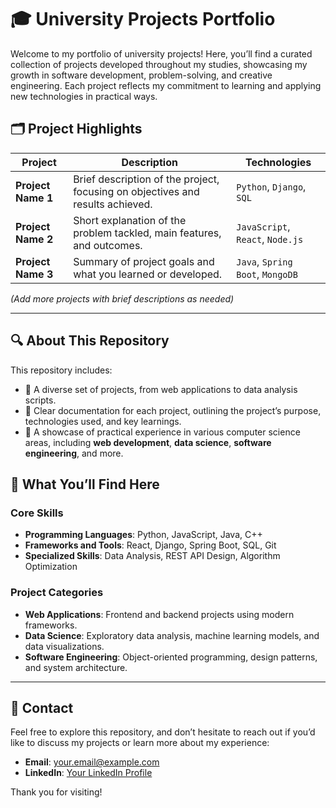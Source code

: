 # 🎓 University Projects Portfolio

Welcome to my portfolio of university projects! Here, you’ll find a curated collection of projects developed throughout my studies, showcasing my growth in software development, problem-solving, and creative engineering. Each project reflects my commitment to learning and applying new technologies in practical ways.

## 🗂️ Project Highlights

| Project | Description | Technologies |
| ------- | ----------- | ------------ |
| **Project Name 1** | Brief description of the project, focusing on objectives and results achieved. | `Python`, `Django`, `SQL` |
| **Project Name 2** | Short explanation of the problem tackled, main features, and outcomes. | `JavaScript`, `React`, `Node.js` |
| **Project Name 3** | Summary of project goals and what you learned or developed. | `Java`, `Spring Boot`, `MongoDB` |

*(Add more projects with brief descriptions as needed)*

---

## 🔍 About This Repository

This repository includes:
- 📂 A diverse set of projects, from web applications to data analysis scripts.
- 📝 Clear documentation for each project, outlining the project’s purpose, technologies used, and key learnings.
- 🚀 A showcase of practical experience in various computer science areas, including **web development**, **data science**, **software engineering**, and more.

## 💼 What You’ll Find Here

### Core Skills
- **Programming Languages**: Python, JavaScript, Java, C++
- **Frameworks and Tools**: React, Django, Spring Boot, SQL, Git
- **Specialized Skills**: Data Analysis, REST API Design, Algorithm Optimization

### Project Categories
- **Web Applications**: Frontend and backend projects using modern frameworks.
- **Data Science**: Exploratory data analysis, machine learning models, and data visualizations.
- **Software Engineering**: Object-oriented programming, design patterns, and system architecture.

---

## 📧 Contact

Feel free to explore this repository, and don’t hesitate to reach out if you’d like to discuss my projects or learn more about my experience:

- **Email**: your.email@example.com
- **LinkedIn**: [Your LinkedIn Profile](https://www.linkedin.com/in/yourprofile)

Thank you for visiting!
